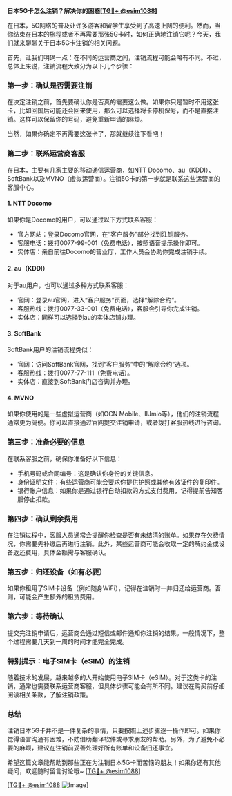 **日本5G卡怎么注销？解决你的困惑[[TG💪+ @esim1088](https://t.me/s/esim1088)]**

在日本，5G网络的普及让许多游客和留学生享受到了高速上网的便利。然而，当你结束在日本的旅程或者不再需要那张5G卡时，如何正确地注销它呢？今天，我们就来聊聊关于日本5G卡注销的相关问题。

首先，让我们明确一点：在不同的运营商之间，注销流程可能会略有不同。不过，总体上来说，注销流程大致分为以下几个步骤：

### **第一步：确认是否需要注销**
在决定注销之前，首先要确认你是否真的需要这么做。如果你只是暂时不用这张卡，比如回国后可能还会回来使用，那么可以选择将卡停机保号，而不是直接注销。这样可以保留你的号码，避免重新申请的麻烦。

当然，如果你确定不再需要这张卡了，那就继续往下看吧！

### **第二步：联系运营商客服**
在日本，主要有几家主要的移动通信运营商，如NTT Docomo、au（KDDI）、SoftBank以及MVNO（虚拟运营商）。注销5G卡的第一步就是联系这些运营商的客服中心。

#### **1. NTT Docomo**
如果你是Docomo的用户，可以通过以下方式联系客服：
- 官方网站：登录Docomo官网，在“客户服务”部分找到注销服务。
- 客服电话：拨打0077-99-001（免费电话），按照语音提示操作即可。
- 实体店：亲自前往Docomo的营业厅，工作人员会协助你完成注销手续。

#### **2. au（KDDI）**
对于au用户，也可以通过多种方式联系客服：
- 官网：登录au官网，进入“客户服务”页面，选择“解除合约”。
- 客服热线：拨打0077-33-001（免费电话），客服会引导你完成注销。
- 实体店：同样可以选择到au的实体店铺办理。

#### **3. SoftBank**
SoftBank用户的注销流程类似：
- 官网：访问SoftBank官网，找到“客户服务”中的“解除合约”选项。
- 客服热线：拨打0077-77-111（免费电话）。
- 实体店：直接到SoftBank门店咨询并办理。

#### **4. MVNO**
如果你使用的是一些虚拟运营商（如OCN Mobile、IIJmio等），他们的注销流程通常更为简便。你可以直接通过官网提交注销申请，或者拨打客服热线进行咨询。

### **第三步：准备必要的信息**
在联系客服之前，确保你准备好以下信息：
- 手机号码或合同编号：这是确认你身份的关键信息。
- 身份证明文件：有些运营商可能会要求你提供护照或其他有效证件的复印件。
- 银行账户信息：如果你是通过银行自动扣款的方式支付费用，记得提前告知客服停止扣款。

### **第四步：确认剩余费用**
在注销过程中，客服人员通常会提醒你检查是否有未结清的账单。如果存在欠费情况，你需要先补缴后再进行注销。此外，某些运营商可能会收取一定的解约金或设备返还费用，具体金额需与客服确认。

### **第五步：归还设备（如有必要）**
如果你租用了SIM卡设备（例如随身WiFi），记得在注销时一并归还给运营商。否则，可能会产生额外的租赁费用。

### **第六步：等待确认**
提交完注销申请后，运营商会通过短信或邮件通知你注销的结果。一般情况下，整个过程需要几天到一周的时间才能完全完成。

### **特别提示：电子SIM卡（eSIM）的注销**
随着技术的发展，越来越多的人开始使用电子SIM卡（eSIM）。对于这类卡的注销，通常也需要联系运营商客服，但具体步骤可能会有所不同。建议在购买前仔细阅读相关条款，了解注销政策。

### **总结**
注销日本5G卡并不是一件复杂的事情，只要按照上述步骤逐一操作即可。如果你觉得语言沟通有困难，不妨借助翻译软件或寻求朋友的帮助。另外，为了避免不必要的麻烦，建议在注销前妥善处理好所有账单和设备归还事宜。

希望这篇文章能帮助到那些正在为注销日本5G卡而苦恼的朋友！如果你还有其他疑问，欢迎随时留言讨论哦~ [[TG💪+ @esim1088](https://t.me/s/esim1088)] 

[[TG💪+ @esim1088](https://t.me/s/esim1088) ![Image](https://i.postimg.cc/4NQfJmqS/Snipaste-2025-05-13-00-14-12.png)]